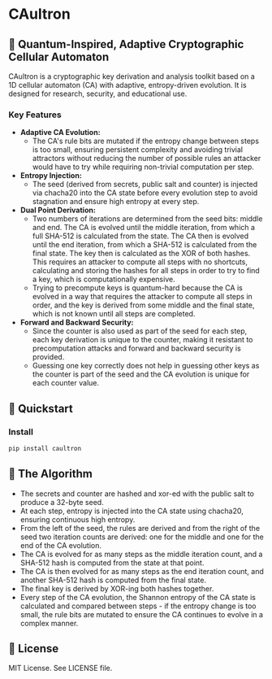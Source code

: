 
# CAultron

## 🧬 Quantum-Inspired, Adaptive Cryptographic Cellular Automaton

CAultron is a cryptographic key derivation and analysis toolkit based on a 1D cellular automaton (CA) with adaptive, entropy-driven evolution. It is designed for research, security, and educational use.

### Key Features

- **Adaptive CA Evolution:**
  - The CA's rule bits are mutated if the entropy change between steps is too small, ensuring persistent complexity and avoiding trivial attractors without reducing the number of possible rules an attacker would have to try while requiring non-trivial computation per step.
- **Entropy Injection:**
  - The seed (derived from secrets, public salt and counter) is injected via chacha20 into the CA state before every evolution step to avoid stagnation and ensure high entropy at every step.
- **Dual Point Derivation:**
  - Two numbers of iterations are determined from the seed bits: middle and end. The CA is evolved until the middle iteration, from which a full SHA-512 is calculated from the state. The CA then is evolved until the end iteration, from which a SHA-512 is calculated from the final state. The key then is calculated as the XOR of both hashes. This requires an attacker to compute all steps with no shortcuts, calculating and storing the hashes for all steps in order to try to find a key, which is computationally expensive.
  - Trying to precompute keys is quantum-hard because the CA is evolved in a way that requires the attacker to compute all steps in order, and the key is derived from some middle and the final state, which is not known until all steps are completed.
- **Forward and Backward Security:**
  - Since the counter is also used as part of the seed for each step, each key derivation is unique to the counter, making it resistant to precomputation attacks and forward and backward security is provided.
  - Guessing one key correctly does not help in guessing other keys as the counter is part of the seed and the CA evolution is unique for each counter value.



## 🚀 Quickstart

### Install

```bash
pip install caultron
```


## 🧠 The Algorithm

- The secrets and counter are hashed and xor-ed with the public salt to produce a 32-byte seed.
- At each step, entropy is injected into the CA state using chacha20, ensuring continuous high entropy.
- From the left of the seed, the rules are derived and from the right of the seed two iteration counts are derived: one for the middle and one for the end of the CA evolution.
- The CA is evolved for as many steps as the middle iteration count, and a SHA-512 hash is computed from the state at that point.
- The CA is then evolved for as many steps as the end iteration count, and another SHA-512 hash is computed from the final state.
- The final key is derived by XOR-ing both hashes together.
- Every step of the CA evolution, the Shannon entropy of the CA state is calculated and compared between steps - if the entropy change is too small, the rule bits are mutated to ensure the CA continues to evolve in a complex manner.

## 📄 License

MIT License. See LICENSE file.
